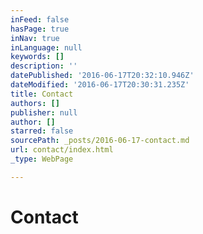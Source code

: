 ```yaml
---
inFeed: false
hasPage: true
inNav: true
inLanguage: null
keywords: []
description: ''
datePublished: '2016-06-17T20:32:10.946Z'
dateModified: '2016-06-17T20:30:31.235Z'
title: Contact
authors: []
publisher: null
author: []
starred: false
sourcePath: _posts/2016-06-17-contact.md
url: contact/index.html
_type: WebPage

---
```

# Contact